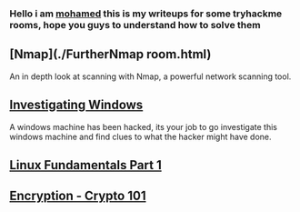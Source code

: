 ### Hello i am [mohamed](https://twitter.com/0xMohomiester) this is my writeups for some tryhackme rooms, hope you guys to understand how to solve them

## [Nmap](./FurtherNmap room.html)

An in depth look at scanning with Nmap, a powerful network scanning tool.

## [Investigating Windows](./Windows.html)

A windows machine has been hacked, its your job to go investigate this windows machine and find clues 
to what the hacker might have done.

## [Linux Fundamentals Part 1](./Linux.html)

## [Encryption - Crypto 101](./crypto101.html)

